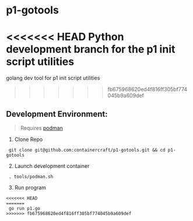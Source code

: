# p1-gotools
<<<<<<< HEAD
Python development branch for the p1 init script utilities
=======
golang dev tool for p1 init script utilities
>>>>>>> fb675968620ed4f816ff305bf774045b9a609def

## Development Environment:
>   Requires [podman]
  1. Clone Repo
```
 git clone git@github.com:containercraft/p1-gotools.git && cd p1-gotools    
```
  2. Launch development container
```
 . tools/podman.sh
```
  3. Run program
```
<<<<<<< HEAD
=======
 go run p1.go
>>>>>>> fb675968620ed4f816ff305bf774045b9a609def
```
[podman]:https://podman.io/
